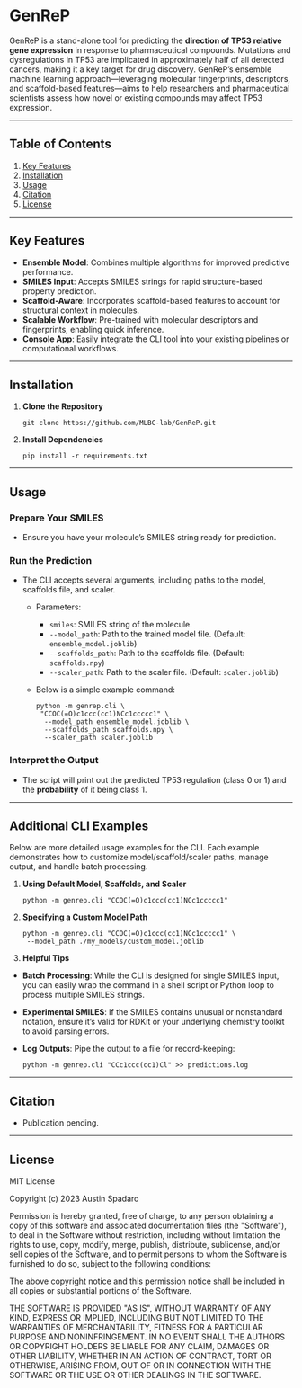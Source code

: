 
# GenReP

GenReP is a stand-alone tool for predicting the **direction of TP53 relative gene expression** in response to pharmaceutical compounds. Mutations and dysregulations in TP53 are implicated in approximately half of all detected cancers, making it a key target for drug discovery. GenReP’s ensemble machine learning approach—leveraging molecular fingerprints, descriptors, and scaffold-based features—aims to help researchers and pharmaceutical scientists assess how novel or existing compounds may affect TP53 expression.

---

## Table of Contents
1. [Key Features](#key-features)
2. [Installation](#installation)
3. [Usage](#usage)
4. [Citation](#citation)
5. [License](#license)

---

## Key Features
- **Ensemble Model**: Combines multiple algorithms for improved predictive performance.
- **SMILES Input**: Accepts SMILES strings for rapid structure-based property prediction.
- **Scaffold-Aware**: Incorporates scaffold-based features to account for structural context in molecules.
- **Scalable Workflow**: Pre-trained with molecular descriptors and fingerprints, enabling quick inference.
- **Console App**: Easily integrate the CLI tool into your existing pipelines or computational workflows.

---

## Installation
1. **Clone the Repository**  
   ```
   git clone https://github.com/MLBC-lab/GenReP.git
   ```
2. **Install Dependencies**
   ```
   pip install -r requirements.txt
   ```
  ---
## Usage
### Prepare Your SMILES
+ Ensure you have your molecule’s SMILES string ready for prediction.
### Run the Prediction
 + The CLI accepts several arguments, including paths to the model, scaffolds file, and scaler.      
    + Parameters:
        -   `smiles`: SMILES string of the molecule.
        -   `--model_path`: Path to the trained model file. (Default: `ensemble_model.joblib`)
        -   `--scaffolds_path`: Path to the scaffolds file. (Default: `scaffolds.npy`)
        -   `--scaler_path`: Path to the scaler file. (Default: `scaler.joblib`)

    + Below is a simple example command:
       ```
       python -m genrep.cli \
        "CCOC(=O)c1ccc(cc1)NCc1ccccc1" \
         --model_path ensemble_model.joblib \
         --scaffolds_path scaffolds.npy \
         --scaler_path scaler.joblib
       ```
###  Interpret the Output
   + The script will print out the predicted TP53 regulation (class 0 or 1) and the **probability** of it being class 1.
     
---

## Additional CLI Examples

Below are more detailed usage examples for the CLI. Each example demonstrates how to customize model/scaffold/scaler paths, manage output, and handle batch processing.

 1. **Using Default Model, Scaffolds, and Scaler**
    ```
    python -m genrep.cli "CCOC(=O)c1ccc(cc1)NCc1ccccc1"
    ```
2. **Specifying a Custom Model Path**
   ```
   python -m genrep.cli "CCOC(=O)c1ccc(cc1)NCc1ccccc1" \
    --model_path ./my_models/custom_model.joblib
   ```
3. **Helpful Tips**
-   **Batch Processing**: While the CLI is designed for single SMILES input, you can easily wrap the command in a shell script or Python loop to process multiple SMILES strings.
  
-   **Experimental SMILES**: If the SMILES contains unusual or nonstandard notation, ensure it’s valid for RDKit or your underlying chemistry toolkit to avoid parsing errors.
  
-   **Log Outputs**: Pipe the output to a file for record-keeping:
    ```
    python -m genrep.cli "CCc1ccc(cc1)Cl" >> predictions.log
    ```
---
## Citation
  + Publication pending.
---
## License
MIT License

Copyright (c) 2023 Austin Spadaro

Permission is hereby granted, free of charge, to any person obtaining a copy of this software and associated documentation files (the "Software"), to deal in the Software without restriction, including without limitation the rights to use, copy, modify, merge, publish, distribute, sublicense, and/or sell copies of the Software, and to permit persons to whom the Software is furnished to do so, subject to the following conditions:

The above copyright notice and this permission notice shall be included in all copies or substantial portions of the Software.

THE SOFTWARE IS PROVIDED "AS IS", WITHOUT WARRANTY OF ANY KIND, EXPRESS OR IMPLIED, INCLUDING BUT NOT LIMITED TO THE WARRANTIES OF MERCHANTABILITY, FITNESS FOR A PARTICULAR PURPOSE AND NONINFRINGEMENT. IN NO EVENT SHALL THE AUTHORS OR COPYRIGHT HOLDERS BE LIABLE FOR ANY CLAIM, DAMAGES OR OTHER LIABILITY, WHETHER IN AN ACTION OF CONTRACT, TORT OR OTHERWISE, ARISING FROM, OUT OF OR IN CONNECTION WITH THE SOFTWARE OR THE USE OR OTHER DEALINGS IN THE SOFTWARE.

